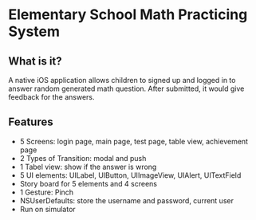 # Elementary School Math Practicing System

## What is it? 
A native iOS application allows children to signed up and logged in to answer random generated math question. After submitted, it would give feedback for the answers. 


## Features

- 5 Screens: login page, main page, test page, table view, achievement page
- 2 Types of Transition: modal and push
- 1 Tabel view: show if the answer is wrong
- 5 UI elements: UILabel, UIButton, UIImageView, UIAlert, UITextField
- Story board for 5 elements and 4 screens
- 1 Gesture: Pinch
- NSUserDefaults: store the username and password, current user
- Run on simulator